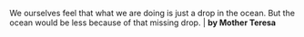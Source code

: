 We ourselves feel that what we are doing is just a drop in the ocean. But the ocean would be less because of that missing drop. | **by Mother Teresa**